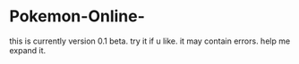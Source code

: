 Pokemon-Online-
===============

this is currently version 0.1 beta. try it if u like. it may contain errors. help me expand it.